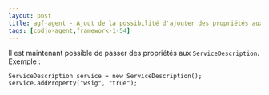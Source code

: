 ```yaml
---
layout: post
title: agf-agent - Ajout de la possibilité d'ajouter des propriétés aux ServiceDescriptions
tags: [codjo-agent,framework-1-54]
---
```

Il est maintenant possible de passer des propriétés aux ```ServiceDescription```. Exemple :
```
ServiceDescription service = new ServiceDescription();
service.addProperty("wsig", "true");
```